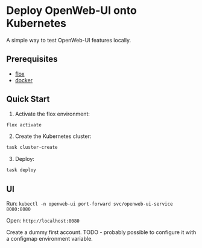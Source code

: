 # Deploy OpenWeb-UI onto Kubernetes

A simple way to test OpenWeb-UI features locally.

## Prerequisites

- [flox](https://flox.dev/docs/install-flox/)
- [docker](https://docs.docker.com/get-docker/)

## Quick Start

1. Activate the flox environment:

```sh
flox activate
```

2. Create the Kubernetes cluster:

```sh
task cluster-create
```

3. Deploy:

```sh
task deploy
```

## UI

Run: `kubectl -n openweb-ui port-forward svc/openweb-ui-service 8080:8080`

Open: `http://localhost:8080`

Create a dummy first account. TODO - probably possible to configure it with a configmap environment variable.
